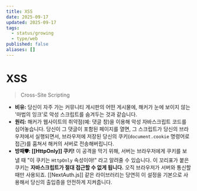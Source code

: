```yaml
---
title: XSS
date: 2025-09-17
updated: 2025-09-17
tags:
  - status/growing
  - type/web
published: false
aliases: []
---
```

# XSS
>Cross-Site Scripting

- **비유:** 당신이 자주 가는 커뮤니티 게시판의 어떤 게시물에, 해커가 눈에 보이지 않는 '마법의 잉크'로 악성 스크립트를 숨겨두는 것과 같습니다.
- **원리:** 해커가 웹사이트의 취약점(예: 댓글 창)을 이용해 악성 자바스크립트 코드를 심어놓습니다. 당신이 그 댓글이 포함된 페이지를 열면, 그 스크립트가 당신의 브라우저에서 실행되면서, 브라우저에 저장된 당신의 쿠키(`document.cookie` 명령어로 접근)를 훔쳐서 해커의 서버로 전송해버립니다.
- **방패🛡️: [[HttpOnly]] 쿠키!** 이 공격을 막기 위해, 서버는 브라우저에게 쿠키를 보낼 때 "이 쿠키는 `HttpOnly` 속성이야!" 라고 알려줄 수 있습니다. 이 꼬리표가 붙은 쿠키는 **자바스크립트가 절대 접근할 수 없게 됩니다.** 오직 브라우저가 서버와 통신할 때만 사용되죠. [[NextAuth.js]] 같은 라이브러리는 당연히 이 설정을 기본으로 사용해서 당신의 출입증을 안전하게 지켜줍니다.